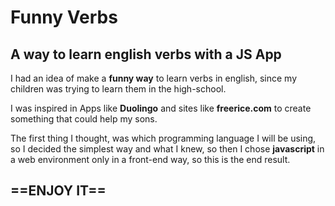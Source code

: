 # Funny Verbs
## A way to learn english verbs with a JS App

I had an idea of make a __funny way__ to learn verbs in english, since my children was trying to learn them in the high-school.

I was inspired in Apps like __Duolingo__ and sites like __freerice.com__ to create something that could help my sons.

The first thing I thought, was which programming language I will be using, so I decided the simplest way and what I knew, so then I chose __javascript__ in a web environment only in a front-end way, so this is the end result.

## ==ENJOY IT==


